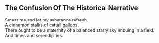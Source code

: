 The Confusion Of The Historical Narrative
-----------------------------------------
Smear me and let my substance refresh.  
A cinnamon stalks of cattail gallops.  
There ought to be a maternity of a balanced starry sky imbuing in a field.  
And times and serendipities.  
